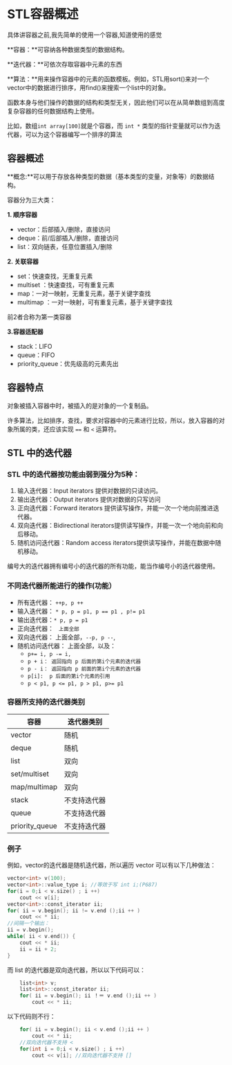 # STL容器概述

具体讲容器之前,我先简单的使用一个容器,知道使用的感觉



**容器：**可容纳各种数据类型的数据结构。

**迭代器：**可依次存取容器中元素的东西

**算法：**用来操作容器中的元素的函数模板。例如，STL用sort()来对一个vector中的数据进行排序，用find()来搜索一个list中的对象。

函数本身与他们操作的数据的结构和类型无关，因此他们可以在从简单数组到高度复杂容器的任何数据结构上使用。

比如，数组`int array[100]`就是个容器，而 `int *` 类型的指针变量就可以作为迭代器，可以为这个容器编写一个排序的算法

## 容器概述


**概念:**可以用于存放各种类型的数据（基本类型的变量，对象等）的数据结构。

容器分为三大类：

**1. 顺序容器**

 - vector：后部插入/删除，直接访问
 - deque：前/后部插入/删除，直接访问
 - list：双向链表，任意位置插入/删除

**2. 关联容器**

 - set：快速查找，无重复元素
 - multiset ：快速查找，可有重复元素
 - map：一对一映射，无重复元素，基于关键字查找
 - multimap ：一对一映射，可有重复元素，基于关键字查找

前2者合称为第一类容器 

**3.容器适配器**

 - stack：LIFO
 - queue：FIFO
 - priority_queue：优先级高的元素先出 

## 容器特点

对象被插入容器中时，被插入的是对象的一个复制品。

许多算法，比如排序，查找，要求对容器中的元素进行比较，所以，放入容器的对象所属的类，还应该实现 `==` 和 `<` 运算符。

## STL 中的迭代器

### STL 中的迭代器按功能由弱到强分为5种：

 1. 输入迭代器：Input iterators 提供对数据的只读访问。
 1. 输出迭代器：Output iterators 提供对数据的只写访问
 2. 正向迭代器：Forward iterators 提供读写操作，并能一次一个地向前推进迭代器。
 3. 双向迭代器：Bidirectional iterators提供读写操作，并能一次一个地向前和向后移动。
 4. 随机访问迭代器：Random access iterators提供读写操作，并能在数据中随机移动。

编号大的迭代器拥有编号小的迭代器的所有功能，能当作编号小的迭代器使用。

### 不同迭代器所能进行的操作(功能）

- 所有迭代器： `++p, p ++`
- 输入迭代器： `* p, p = p1, p == p1 , p!= p1`
- 输出迭代器：`* p, p = p1`
- 正向迭代器： ` 上面全部`
- 双向迭代器： 上面全部，`--p, p --`,
- 随机访问迭代器： 上面全部，以及：
    - `p+= i, p -= i, `
    - `p + i： 返回指向 p 后面的第i个元素的迭代器`
    - `p - i： 返回指向 p 前面的第i个元素的迭代器`
    - `p[i]:  p 后面的第i个元素的引用`
    - `p < p1, p <= p1, p > p1, p>= p1`

### 容器所支持的迭代器类别

| 容器           | 迭代器类别   |
|----------------|--------------|
| vector         | 随机         |
| deque          | 随机         |
| list           | 双向         |
| set/multiset   | 双向         |
| map/multimap   | 双向         |
| stack          | 不支持迭代器 |
| queue          | 不支持迭代器 |
| priority_queue | 不支持迭代器 |

### 例子


例如，vector的迭代器是随机迭代器，所以遍历 vector 可以有以下几种做法：

```c
vector<int> v(100);
vector<int>::value_type i; //等效于写 int i;(P687)
for(i = 0;i < v.size() ; i ++)
	cout << v[i];
vector<int>::const_iterator ii;
for( ii = v.begin(); ii != v.end ();ii ++ )
	cout << * ii;
//间隔一个输出：
ii = v.begin();
while( ii < v.end()) {
	cout << * ii;  
	ii = ii + 2; 
}
```


而 list 的迭代器是双向迭代器，所以以下代码可以：

```c
	list<int> v;
	list<int>::const_iterator ii;
	for( ii = v.begin(); ii ！＝ v.end ();ii ++ )
		cout << * ii;	
```
以下代码则不行：

```c
	for( ii = v.begin(); ii < v.end ();ii ++ )
		cout << * ii;	
	//双向迭代器不支持 <
	for(int i = 0;i < v.size() ; i ++)
		cout << v[i]; //双向迭代器不支持 []
```
